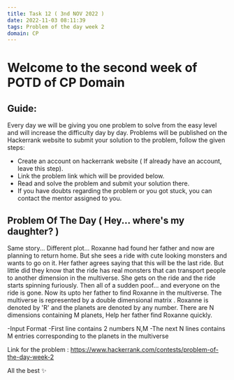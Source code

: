 ```yaml
---
title: Task 12 ( 3nd NOV 2022 )
date: 2022-11-03 08:11:39
tags: Problem of the day week 2
domain: CP
---
```


# Welcome to the second week of POTD of CP Domain
## Guide:

Every day we will be giving you one problem to solve from the easy level and will increase the difficulty day by day.
Problems will be published on the Hackerrank website to submit your solution to the problem, follow the given steps:
  - Create an account on hackerrank website ( If already have an account, leave this step).
  - Link the problem link which will be provided below.
  - Read and solve the problem and submit your solution there.
  - If you have doubts regarding the problem or you got stuck, you can contact the mentor assigned to you.

## Problem Of The Day ( Hey... where's my daughter? )

Same story... Different plot... Roxanne had found her father and now are planning to return home. But she sees a ride with cute looking monsters and wants to go on it. Her father agrees saying that this will be the last ride. But little did they know that the ride has real monsters that can transport people to another dimension in the multiverse. She gets on the ride and the ride starts spinning furiously. Then all of a sudden poof... and everyone on the ride is gone. Now its upto her father to find Roxanne in the multiverse. The multiverse is represented by a double dimensional matrix . Roxanne is denoted by 'R' and the planets are denoted by any number. There are N dimensions containing M planets, Help her father find Roxanne quickly.

-Input Format
  -First line contains 2 numbers N,M
  -The next N lines contains M entries corresponding to the planets in the multiverse

Link for the problem : https://www.hackerrank.com/contests/problem-of-the-day-week-2

All the best ✨
